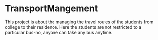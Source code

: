 # TransportMangement
This project is about the managing the travel routes of the students from college to their residence. Here the students are not restricted to a particular bus-no, anyone can take any bus anytime.
